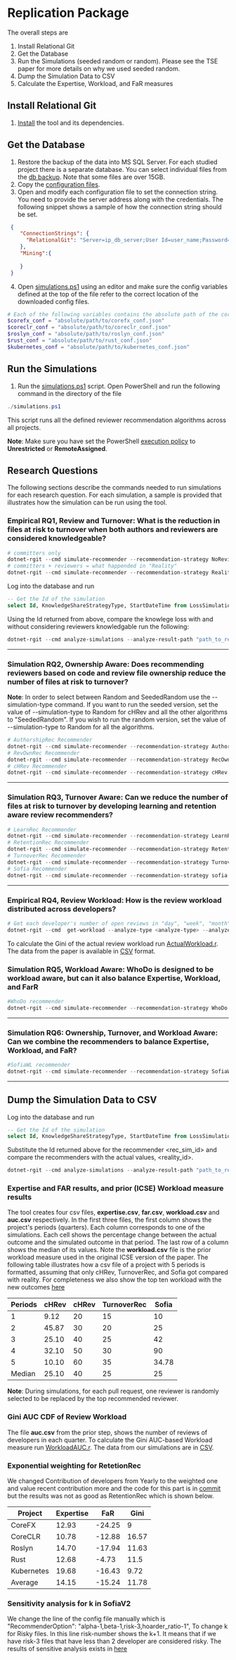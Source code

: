 # Replication Package

The overall steps are

1. Install Relational Git
2. Get the Database
3. Run the Simulations (seeded random or random). Please see the TSE paper for more details on why we used seeded random.
4. Dump the Simulation Data to CSV
5. Calculate the Expertise, Workload, and FaR measures

## Install Relational Git

1) [Install](https://github.com/fahimeh1368/SofiaWL/blob/gh-pages/install.md) the tool and its dependencies.

## Get the Database

1) Restore the backup of the data into MS SQL Server. For each studied project there is a separate database. You can select individual files from the [db backup](https://www.dropbox.com/home/SofiaWL-Databases). Note that some files are over 15GB.
2) Copy the [configuration files](config).
3) Open and modify each configuration file to set the connection string. You need to provide the server address along with the credentials. The following snippet shows a sample of how the connection string should be set.

```json
 {
	"ConnectionStrings": {
	  "RelationalGit": "Server=ip_db_server;User Id=user_name;Password=pass_word;Database=coreclr"
	},
	"Mining":{
 		
  	}
 }
```

4) Open [simulations.ps1](simulations.ps1) using an editor and make sure the config variables defined at the top of the file refer to the correct location of the downloaded config files. 

```PowerShell
# Each of the following variables contains the absolute path of the corresponding configuration file.
$corefx_conf = "absolute/path/to/corefx_conf.json"
$coreclr_conf = "absolute/path/to/coreclr_conf.json"
$roslyn_conf = "absolute/path/to/roslyn_conf.json"
$rust_conf = "absolute/path/to/rust_conf.json"
$kubernetes_conf = "absolute/path/to/kubernetes_conf.json"
```

## Run the Simulations

1) Run the [simulations.ps1](simulations.ps1) script. Open PowerShell and run the following command in the directory of the file

``` PowerShell
./simulations.ps1
```

This script runs all the defined reviewer recommendation algorithms across all projects.

**Note**: Make sure you have set the PowerShell [execution policy](https://superuser.com/questions/106360/how-to-enable-execution-of-powershell-scripts) to **Unrestricted** or **RemoteAssigned**.

## Research Questions

The following sections describe the commands needed to run simulations for each research question. For each simulation, a sample is provided that illustrates how the simulation can be run using the tool.

### Empirical RQ1, Review and Turnover: What is the reduction in files at risk to turnover when both authors and reviewers are considered knowledgeable?


```PowerShell
# committers only
dotnet-rgit --cmd simulate-recommender --recommendation-strategy NoReviews --conf-path <path_to_config_file>
# committers + reviewers = what happended in "Reality"
dotnet-rgit --cmd simulate-recommender --recommendation-strategy Reality --conf-path <path_to_config_file>
```

Log into the database and run

```SQL
-- Get the Id of the simulation 
select Id, KnowledgeShareStrategyType, StartDateTime from LossSimulations
```

Using the Id returned from above, compare the knowlege loss with and without considering reviewers knowledgable run the following: 

```PowerShell
dotnet-rgit --cmd analyze-simulations --analyze-result-path "path_to_result" --no-reviews-simulation <no_reviews_sim_id> --reality-simulation <reality_sim_id>  --conf-path <path_to_config_file>
```

---

### Simulation RQ2, Ownership Aware: Does recommending reviewers based on code and review file ownership reduce the number of files at risk to turnover?

**Note**: In order to select between Random and SeededRandom use the --simulation-type command. If you want to run the seeded version, set the value of --simulation-type to Random for cHRev and all the other algorithms to "SeededRandom". If you wish to run the random version, set the value of --simulation-type to Random for all the algorithms.

```PowerShell
# AuthorshipRec Recommender
dotnet-rgit --cmd simulate-recommender --recommendation-strategy AuthorshipRec --simulation-type "SeededRandom" --conf-path <path_to_config_file>
# RevOwnRec Recommender
dotnet-rgit --cmd simulate-recommender --recommendation-strategy RecOwnRec --simulation-type "SeededRandom" --conf-path <path_to_config_file>
# cHRev Recommender
dotnet-rgit --cmd simulate-recommender --recommendation-strategy cHRev --simulation-type "Random" --conf-path <path_to_config_file>
```

---

### Simulation RQ3, Turnover Aware: Can we reduce the number of files at risk to turnover by developing learning and retention aware review recommenders?

```PowerShell
# LearnRec Recommender
dotnet-rgit --cmd simulate-recommender --recommendation-strategy LearnRec --simulation-type "SeededRandom" --conf-path <path_to_config_file>
# RetentionRec Recommender
dotnet-rgit --cmd simulate-recommender --recommendation-strategy RetentionRec --simulation-type "SeededRandom" --conf-path <path_to_config_file>
# TurnoverRec Recommender
dotnet-rgit --cmd simulate-recommender --recommendation-strategy TurnoverRec --simulation-type "SeededRandom" --conf-path <path_to_config_file>
# Sofia Recommender
dotnet-rgit --cmd simulate-recommender --recommendation-strategy sofia --simulation-type "SeededRandom" --conf-path <path_to_config_file>
```

---

### Empirical RQ4, Review Workload: How is the review workload distributed across developers?

```PowerShell
# Get each developer's number of open reviews in "day", "week", "month", "quarter", "year"
dotnet-rgit --cmd  get-workload --analyze-type <analyze-type> --analyze-result-path "path_to_result"  --reality-simulation <reality_id>  --conf-path <path_to_config_file>
```

To calculate the Gini of the actual review workload run [ActualWorkload.r](WorkloadMeasures/ActualWorkload.R). The data from the paper is available in [CSV](ResultsCSV/WorkloadAUC/Actual/) format.

### Simulation RQ5, Workload Aware: WhoDo is designed to be workload aware, but can it also balance Expertise, Workload, and FarR

```PowerShell
#WhoDo recommender
dotnet-rgit --cmd simulate-recommender --recommendation-strategy WhoDo --simulation-type "SeededRandom" --conf-path <path_to_config_file>

```
---

### Simulation RQ6: Ownership, Turnover, and Workload Aware: Can we combine the recommenders to balance Expertise, Workload, and FaR?

```PowerShell
#SofiaWL recommender
dotnet-rgit --cmd simulate-recommender --recommendation-strategy SofiaWL  --conf-path <path_to_config_file>
```
---

## Dump the Simulation Data to CSV

Log into the database and run

```SQL
-- Get the Id of the simulation 
select Id, KnowledgeShareStrategyType, StartDateTime from LossSimulations
```

Substitute the Id returned above for the recommender \<rec_sim_id\> and compare the recommenders with the actual values, \<reality_id>.

```PowerShell
dotnet-rgit --cmd analyze-simulations --analyze-result-path "path_to_result" --recommender-simulation <rec_sim_id> --reality-simulation <reality_id>  --conf-path <path_to_config_file>
```

### Expertise and FAR results, and prior (ICSE) Workload measure results

The tool creates four csv files, **expertise.csv**, **far.csv**, **workload.csv** and **auc.csv**  respectively. In the first three files, the first column shows the project's periods (quarters). Each column corresponds to one of the simulations. Each cell shows the percentage change between the actual outcome and the simulated outcome in that period. The last row of a column shows the median of its values. Note the **workload.csv** file is the prior workload measure used in the original ICSE version of the paper. The following table illustrates how a csv file of a project with 5 periods is formatted, assuming that only cHRev, TurnoverRec, and Sofia got compared with reality. For completeness we also show the top ten workload with the new outcomes [here](https://docs.google.com/spreadsheets/d/1CXXAPims3Zjs5zeDnFH80Gz3sq_GmYOYVpGt3p0oIP4/edit?usp=sharing)

| Periods       | cHRev         | cHRev         | TurnoverRec   | Sofia         |
| ------------- | ------------- | ------------- | ------------- |-------------- |
| 1  | 9.12  | 20 | 15  | 10  |
| 2  | 45.87  | 30  | 20  | 25  |
| 3  | 25.10  | 40  | 25  | 42  |
| 4  | 32.10  | 50  | 30  | 90  |
| 5  | 10.10  | 60  | 35  | 34.78  |
| Median  | 25.10  | 40  | 25  | 25  |

**Note**: During simulations, for each pull request, one reviewer is randomly selected to be replaced by the top recommended reviewer. 

### Gini AUC CDF of Review Workload 

The file **auc.csv** from the prior step, shows the number of reviews of developers in each quarter. To calculate the Gini AUC-based Workload measure run [WorkloadAUC.r](WorkloadMeasures/WorkloadAUC.R). The data from our simulations are in [CSV](ResultsCSV/WorkloadAUC/Simulated/).

### Exponential weighting for RetetionRec 
We changed Contribution of developers from Yearly to the weighted one and value recent contribution more and the code for this part is in [commit](https://github.com/fahimeh1368/SofiaWL/commit/f452397e939eeb88dc3bbc7007115a190e004eb8) but the results was not as good as RetentionRec which is shown below.

|Project         | Expertise       | FaR         | Gini        |
| ------------- | ------------- | ------------- |-------------|
| CoreFX  | 12.93  | -24.25 | 9  |
| CoreCLR  | 10.78  | -12.88  | 16.57  |
| Roslyn | 14.70  |-17.94  | 11.63  | 
| Rust  | 12.68  | -4.73  | 11.5  | 90  |
| Kubernetes  | 19.68  | -16.43  | 9.72  |
| Average  | 14.15  | -15.24  | 11.78  |


### Sensitivity analysis for k in SofiaV2
We change the line of the config file manually which is "RecommenderOption": "alpha-1,beta-1,risk-3,hoarder_ratio-1", To change k for Risky files. In this line risk-number shows the k+1. It means that if we have risk-3 files that have less than 2 developer are considered risky. The results of sensitive analysis exists in [here](https://docs.google.com/spreadsheets/d/1CXXAPims3Zjs5zeDnFH80Gz3sq_GmYOYVpGt3p0oIP4/edit#gid=1577563518) 

